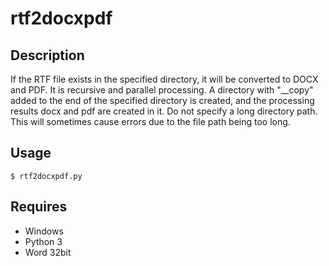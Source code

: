 # rtf2docxpdf 

## Description  
If the RTF file exists in the specified directory, it will be converted to DOCX and PDF. It is recursive and parallel processing. A directory with "__copy" added to the end of the specified directory is created, and the processing results docx and pdf are created in it. Do not specify a long directory path. This will sometimes cause errors due to the file path being too long.   

## Usage  
```
$ rtf2docxpdf.py
```

## Requires  
- Windows  
- Python 3  
- Word 32bit

